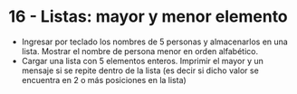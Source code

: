 # 16 - Listas: mayor y menor elemento
*  Ingresar por teclado los nombres de 5 personas y almacenarlos en una lista. Mostrar el nombre de persona menor en orden alfabético. 
*   Cargar una lista con 5 elementos enteros. Imprimir el mayor y un mensaje si se repite dentro de la lista (es decir si dicho valor se encuentra en 2 o más posiciones en la lista) 